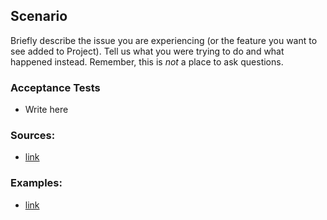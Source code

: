 ## Scenario

Briefly describe the issue you are experiencing (or the feature you want to see added to Project). Tell us what you were trying to do and what happened instead. Remember, this is _not_ a place to ask questions.

### Acceptance Tests

- Write here

### Sources:

- [link](https://www.google.com/)

### Examples:

- [link](https://www.google.com/)
